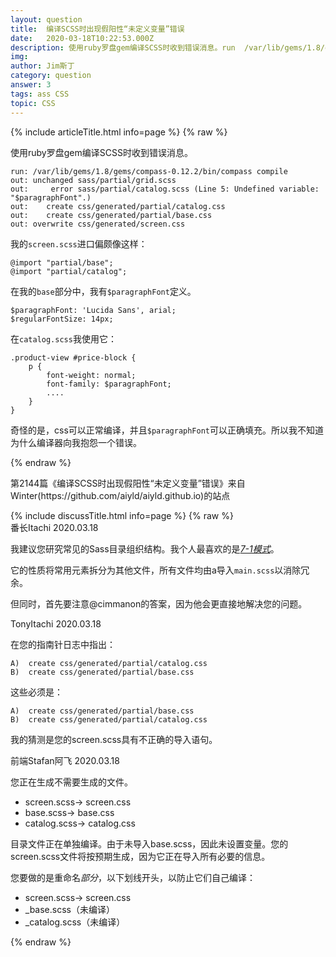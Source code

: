```yaml
---
layout: question
title:  编译SCSS时出现假阳性“未定义变量”错误
date:   2020-03-18T10:22:53.000Z
description: 使用ruby罗盘gem编译SCSS时收到错误消息。run  /var/lib/gems/1.8/gems/compass-0.12.2/bin/com...
img: 
author: Jim斯丁
category: question
answer: 3
tags: ass CSS
topic: CSS
---
```

<div class="article-root">
  <div class="article">
    {% include articleTitle.html info=page %}
    {% raw %}
    <div class="article-content"><p><font style="vertical-align: inherit;"><font style="vertical-align: inherit;">使用ruby罗盘gem编译SCSS时收到错误消息。</font></font></p>

<pre><code>run: /var/lib/gems/1.8/gems/compass-0.12.2/bin/compass compile<font></font>
out: unchanged sass/partial/grid.scss<font></font>
out:     error sass/partial/catalog.scss (Line 5: Undefined variable: "$paragraphFont".)<font></font>
out:    create css/generated/partial/catalog.css <font></font>
out:    create css/generated/partial/base.css <font></font>
out: overwrite css/generated/screen.css<font></font>
</code></pre>

<p><font style="vertical-align: inherit;"><font style="vertical-align: inherit;">我的</font></font><code>screen.scss</code><font style="vertical-align: inherit;"><font style="vertical-align: inherit;">进口偏颇像这样：</font></font></p>

<pre><code>@import "partial/base";<font></font>
@import "partial/catalog";<font></font>
</code></pre>

<p><font style="vertical-align: inherit;"><font style="vertical-align: inherit;">在我的</font></font><code>base</code><font style="vertical-align: inherit;"><font style="vertical-align: inherit;">部分中，我有</font></font><code>$paragraphFont</code><font style="vertical-align: inherit;"><font style="vertical-align: inherit;">定义。</font></font></p>

<pre><code>$paragraphFont: 'Lucida Sans', arial;<font></font>
$regularFontSize: 14px;<font></font>
</code></pre>

<p><font style="vertical-align: inherit;"><font style="vertical-align: inherit;">在</font></font><code>catalog.scss</code><font style="vertical-align: inherit;"><font style="vertical-align: inherit;">我使用它：</font></font></p>

<pre><code>.product-view #price-block {<font></font>
    p {<font></font>
        font-weight: normal;<font></font>
        font-family: $paragraphFont;<font></font>
        ....<font></font>
    }<font></font>
}<font></font>
</code></pre>

<p><font style="vertical-align: inherit;"><font style="vertical-align: inherit;">奇怪的是，css可以正常编译，并且</font></font><code>$paragraphFont</code><font style="vertical-align: inherit;"><font style="vertical-align: inherit;">可以正确填充。</font><font style="vertical-align: inherit;">所以我不知道为什么编译器向我抱怨一个错误。</font></font></p></div>
    {% endraw %}
  </div>
  <p class="winter_mark">第2144篇《编译SCSS时出现假阳性“未定义变量”错误》来自Winter(https://github.com/aiyld/aiyld.github.io)的站点</p>
  <div class="discuss-wrapper">
    {% include discussTitle.html info=page %}
    {% raw %}
    <div class="discuss-item">
        <div class="discuss-parent">
          <div class="discuss-meta">
            <span class="discuss-user">番长Itachi</span>
            <span class="discuss-time">2020.03.18</span>
          </div>
          <div class="discuss-comment"><p><font style="vertical-align: inherit;"><font style="vertical-align: inherit;">我建议您研究常见的Sass目录组织结构。</font><font style="vertical-align: inherit;">我个人最喜欢的是</font></font><a href="https://sass-guidelin.es/#the-7-1-pattern" rel="noreferrer"><em><font style="vertical-align: inherit;"><font style="vertical-align: inherit;">7-1模式</font></font></em></a><font style="vertical-align: inherit;"><font style="vertical-align: inherit;">。</font></font></p>

<p><font style="vertical-align: inherit;"><font style="vertical-align: inherit;">它的性质将常用元素拆分为其他文件，所有文件均由a导入</font></font><code>main.scss</code><font style="vertical-align: inherit;"><font style="vertical-align: inherit;">以消除冗余。</font></font></p>

<p><font style="vertical-align: inherit;"><font style="vertical-align: inherit;">但同时，首先要注意@cimmanon的答案，因为他会更直接地解决您的问题。</font></font></p></div>
        </div></div><div class="discuss-item">
        <div class="discuss-parent">
          <div class="discuss-meta">
            <span class="discuss-user">TonyItachi</span>
            <span class="discuss-time">2020.03.18</span>
          </div>
          <div class="discuss-comment"><p><font style="vertical-align: inherit;"><font style="vertical-align: inherit;">在您的指南针日志中指出：</font></font></p>

<pre><code>A)  create css/generated/partial/catalog.css <font></font>
B)  create css/generated/partial/base.css<font></font>
</code></pre>

<p><font style="vertical-align: inherit;"><font style="vertical-align: inherit;">这些必须是： </font></font></p>

<pre><code>A)  create css/generated/partial/base.css<font></font>
B)  create css/generated/partial/catalog.css <font></font>
</code></pre>

<p><font style="vertical-align: inherit;"><font style="vertical-align: inherit;">我的猜测是您的screen.scss具有不正确的导入语句。</font></font></p></div>
        </div></div><div class="discuss-item">
        <div class="discuss-parent">
          <div class="discuss-meta">
            <span class="discuss-user">前端Stafan阿飞</span>
            <span class="discuss-time">2020.03.18</span>
          </div>
          <div class="discuss-comment"><p><font style="vertical-align: inherit;"><font style="vertical-align: inherit;">您正在生成不需要生成的文件。</font></font></p>

<ul>
<li><font style="vertical-align: inherit;"><font style="vertical-align: inherit;">screen.scss-&gt; screen.css</font></font></li>
<li><font style="vertical-align: inherit;"><font style="vertical-align: inherit;">base.scss-&gt; base.css</font></font></li>
<li><font style="vertical-align: inherit;"><font style="vertical-align: inherit;">catalog.scss-&gt; catalog.css</font></font></li>
</ul>

<p><font style="vertical-align: inherit;"><font style="vertical-align: inherit;">目录文件正在单独编译。</font><font style="vertical-align: inherit;">由于未导入base.scss，因此未设置变量。</font><font style="vertical-align: inherit;">您的screen.scss文件将按预期生成，因为它正在导入所有必要的信息。</font></font></p>

<p><font style="vertical-align: inherit;"><font style="vertical-align: inherit;">您要做的是重命名</font></font><em><font style="vertical-align: inherit;"><font style="vertical-align: inherit;">部分</font></font></em><font style="vertical-align: inherit;"><font style="vertical-align: inherit;">，以下划线开头，以防止它们自己编译：</font></font></p>

<ul>
<li><font style="vertical-align: inherit;"><font style="vertical-align: inherit;">screen.scss-&gt; screen.css</font></font></li>
<li><font style="vertical-align: inherit;"><font style="vertical-align: inherit;">_base.scss（未编译）</font></font></li>
<li><font style="vertical-align: inherit;"><font style="vertical-align: inherit;">_catalog.scss（未编译）</font></font></li>
</ul></div>
        </div></div>
    {% endraw %}
  </div>
<div>
